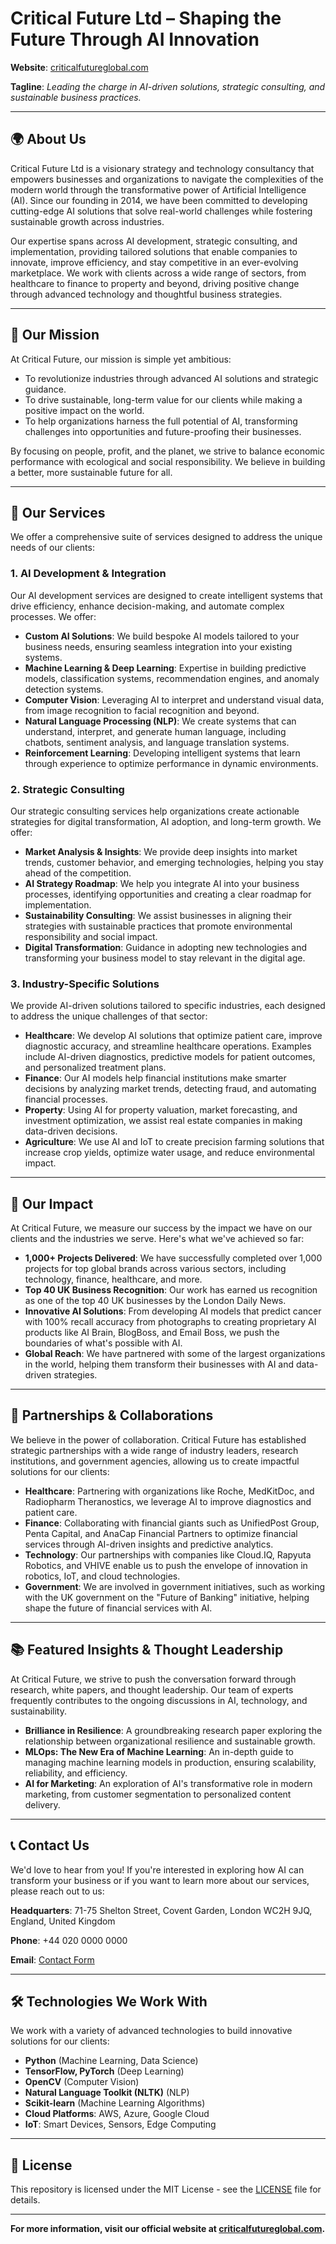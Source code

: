 # Critical Future Ltd – Shaping the Future Through AI Innovation

**Website**: [criticalfutureglobal.com](https://criticalfutureglobal.com)



**Tagline**: *Leading the charge in AI-driven solutions, strategic consulting, and sustainable business practices.*

---

## 🌍 About Us

Critical Future Ltd is a visionary strategy and technology consultancy that empowers businesses and organizations to navigate the complexities of the modern world through the transformative power of Artificial Intelligence (AI). Since our founding in 2014, we have been committed to developing cutting-edge AI solutions that solve real-world challenges while fostering sustainable growth across industries.

Our expertise spans across AI development, strategic consulting, and implementation, providing tailored solutions that enable companies to innovate, improve efficiency, and stay competitive in an ever-evolving marketplace. We work with clients across a wide range of sectors, from healthcare to finance to property and beyond, driving positive change through advanced technology and thoughtful business strategies.

---

## 🚀 Our Mission

At Critical Future, our mission is simple yet ambitious:

* To revolutionize industries through advanced AI solutions and strategic guidance.
* To drive sustainable, long-term value for our clients while making a positive impact on the world.
* To help organizations harness the full potential of AI, transforming challenges into opportunities and future-proofing their businesses.

By focusing on people, profit, and the planet, we strive to balance economic performance with ecological and social responsibility. We believe in building a better, more sustainable future for all.

---

## 💼 Our Services

We offer a comprehensive suite of services designed to address the unique needs of our clients:

### 1. **AI Development & Integration**

Our AI development services are designed to create intelligent systems that drive efficiency, enhance decision-making, and automate complex processes. We offer:

* **Custom AI Solutions**: We build bespoke AI models tailored to your business needs, ensuring seamless integration into your existing systems.
* **Machine Learning & Deep Learning**: Expertise in building predictive models, classification systems, recommendation engines, and anomaly detection systems.
* **Computer Vision**: Leveraging AI to interpret and understand visual data, from image recognition to facial recognition and beyond.
* **Natural Language Processing (NLP)**: We create systems that can understand, interpret, and generate human language, including chatbots, sentiment analysis, and language translation systems.
* **Reinforcement Learning**: Developing intelligent systems that learn through experience to optimize performance in dynamic environments.

### 2. **Strategic Consulting**

Our strategic consulting services help organizations create actionable strategies for digital transformation, AI adoption, and long-term growth. We offer:

* **Market Analysis & Insights**: We provide deep insights into market trends, customer behavior, and emerging technologies, helping you stay ahead of the competition.
* **AI Strategy Roadmap**: We help you integrate AI into your business processes, identifying opportunities and creating a clear roadmap for implementation.
* **Sustainability Consulting**: We assist businesses in aligning their strategies with sustainable practices that promote environmental responsibility and social impact.
* **Digital Transformation**: Guidance in adopting new technologies and transforming your business model to stay relevant in the digital age.

### 3. **Industry-Specific Solutions**

We provide AI-driven solutions tailored to specific industries, each designed to address the unique challenges of that sector:

* **Healthcare**: We develop AI solutions that optimize patient care, improve diagnostic accuracy, and streamline healthcare operations. Examples include AI-driven diagnostics, predictive models for patient outcomes, and personalized treatment plans.
* **Finance**: Our AI models help financial institutions make smarter decisions by analyzing market trends, detecting fraud, and automating financial processes.
* **Property**: Using AI for property valuation, market forecasting, and investment optimization, we assist real estate companies in making data-driven decisions.
* **Agriculture**: We use AI and IoT to create precision farming solutions that increase crop yields, optimize water usage, and reduce environmental impact.

---

## 🌟 Our Impact

At Critical Future, we measure our success by the impact we have on our clients and the industries we serve. Here's what we've achieved so far:

* **1,000+ Projects Delivered**: We have successfully completed over 1,000 projects for top global brands across various sectors, including technology, finance, healthcare, and more.
* **Top 40 UK Business Recognition**: Our work has earned us recognition as one of the top 40 UK businesses by the London Daily News.
* **Innovative AI Solutions**: From developing AI models that predict cancer with 100% recall accuracy from photographs to creating proprietary AI products like AI Brain, BlogBoss, and Email Boss, we push the boundaries of what's possible with AI.
* **Global Reach**: We have partnered with some of the largest organizations in the world, helping them transform their businesses with AI and data-driven strategies.

---

## 🤝 Partnerships & Collaborations

We believe in the power of collaboration. Critical Future has established strategic partnerships with a wide range of industry leaders, research institutions, and government agencies, allowing us to create impactful solutions for our clients:

* **Healthcare**: Partnering with organizations like Roche, MedKitDoc, and Radiopharm Theranostics, we leverage AI to improve diagnostics and patient care.
* **Finance**: Collaborating with financial giants such as UnifiedPost Group, Penta Capital, and AnaCap Financial Partners to optimize financial services through AI-driven insights and predictive analytics.
* **Technology**: Our partnerships with companies like Cloud.IQ, Rapyuta Robotics, and VHIVE enable us to push the envelope of innovation in robotics, IoT, and cloud technologies.
* **Government**: We are involved in government initiatives, such as working with the UK government on the "Future of Banking" initiative, helping shape the future of financial services with AI.

---

## 📚 Featured Insights & Thought Leadership

At Critical Future, we strive to push the conversation forward through research, white papers, and thought leadership. Our team of experts frequently contributes to the ongoing discussions in AI, technology, and sustainability.

* **Brilliance in Resilience**: A groundbreaking research paper exploring the relationship between organizational resilience and sustainable growth.
* **MLOps: The New Era of Machine Learning**: An in-depth guide to managing machine learning models in production, ensuring scalability, reliability, and efficiency.
* **AI for Marketing**: An exploration of AI's transformative role in modern marketing, from customer segmentation to personalized content delivery.

---

## 📞 Contact Us

We'd love to hear from you! If you're interested in exploring how AI can transform your business or if you want to learn more about our services, please reach out to us:

**Headquarters**:
71-75 Shelton Street, Covent Garden, London WC2H 9JQ, England, United Kingdom

**Phone**:
+44 020 0000 0000

**Email**:
[Contact Form](https://criticalfutureglobal.com/contact-us/)

---

## 🛠️ Technologies We Work With

We work with a variety of advanced technologies to build innovative solutions for our clients:

* **Python** (Machine Learning, Data Science)
* **TensorFlow, PyTorch** (Deep Learning)
* **OpenCV** (Computer Vision)
* **Natural Language Toolkit (NLTK)** (NLP)
* **Scikit-learn** (Machine Learning Algorithms)
* **Cloud Platforms**: AWS, Azure, Google Cloud
* **IoT**: Smart Devices, Sensors, Edge Computing

---

## 📄 License

This repository is licensed under the MIT License - see the [LICENSE](LICENSE) file for details.

---

**For more information, visit our official website at [criticalfutureglobal.com](https://criticalfutureglobal.com).**

